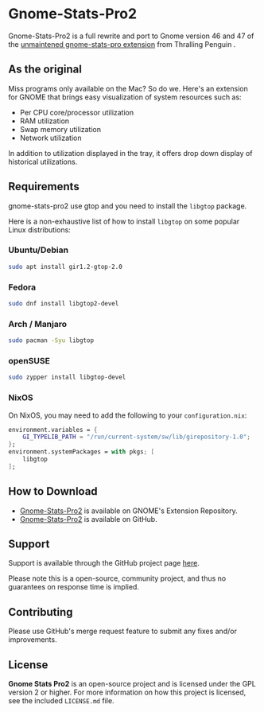 # Gnome-Stats-Pro2

Gnome-Stats-Pro2 is a full rewrite and port to Gnome version 46 and 47 of the [unmaintened gnome-stats-pro extension](https://github.com/tpenguin/gnome-stats-pro) from Thralling Penguin .

## As the original

Miss programs only available on the Mac? So do we. Here's an extension
for GNOME that brings easy visualization of system resources such as:

-   Per CPU core/processor utilization
-   RAM utilization
-   Swap memory utilization
-   Network utilization

In addition to utilization displayed in the tray, it offers drop down
display of historical utilizations.

## Requirements

gnome-stats-pro2 use gtop and you need to install the `libgtop` package.

Here is a non-exhaustive list of how to install `libgtop` on some popular Linux distributions:

### Ubuntu/Debian

```bash
sudo apt install gir1.2-gtop-2.0
```

### Fedora

```bash
sudo dnf install libgtop2-devel
```

### Arch / Manjaro

```bash
sudo pacman -Syu libgtop
```

### openSUSE

```bash
sudo zypper install libgtop-devel
```

### NixOS

On NixOS, you may need to add the following to your `configuration.nix`:

```nix
environment.variables = {
    GI_TYPELIB_PATH = "/run/current-system/sw/lib/girepository-1.0";
};
environment.systemPackages = with pkgs; [
    libgtop
];
```

## How to Download

-   [Gnome-Stats-Pro2](https://extensions.gnome.org/extension/1043/gnomestatspro2/) is available on GNOME's Extension Repository.
-   [Gnome-Stats-Pro2](https://github.com/Fred78290/gnome-stats-pro2) is available on GitHub.

## Support

Support is available through the GitHub project page [here](https://github.com/Fred78290/gnome-stats-pro2/issues).

Please note this is a open-source, community project, and thus
no guarantees on response time is implied.

## Contributing

Please use GitHub's merge request feature to submit any fixes and/or
improvements.

## License

**Gnome Stats Pro2** is an open-source project and is licensed under
the GPL version 2 or higher. For more information on how this project
is licensed, see the included `LICENSE.md` file.
